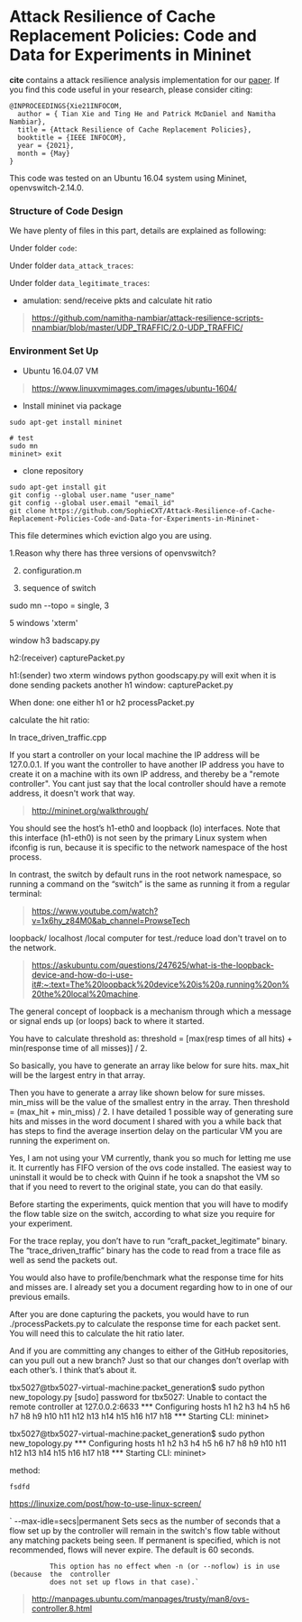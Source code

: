 # Attack Resilience of Cache Replacement Policies: Code and Data for Experiments in Mininet

**cite** contains a attack resilience analysis implementation for our [paper](https://nsrg.cse.psu.edu/files/2020/12/Tian21INFOCOM-Attack-Resilience-of-Cache-Policies.pdf).  If you find this code useful in your research, please consider citing:

    @INPROCEEDINGS{Xie21INFOCOM,
      author = { Tian Xie and Ting He and Patrick McDaniel and Namitha Nambiar},
      title = {Attack Resilience of Cache Replacement Policies},
      booktitle = {IEEE INFOCOM},
      year = {2021},
      month = {May}
    }

This code was tested on an Ubuntu 16.04 system using Mininet, openvswitch-2.14.0.

### Structure of Code Design
We have plenty of files in this part, details are explained as following:

Under folder `code`:

Under folder `data_attack_traces`:

Under folder `data_legitimate_traces`: 


- amulation: send/receive pkts and calculate hit ratio
>https://github.com/namitha-nambiar/attack-resilience-scripts-nnambiar/blob/master/UDP_TRAFFIC/2.0-UDP_TRAFFIC/




### Environment Set Up
- Ubuntu 16.04.07 VM
> https://www.linuxvmimages.com/images/ubuntu-1604/ 

- Install mininet via package
```
sudo apt-get install mininet

# test
sudo mn
mininet> exit

```

- clone repository
```
sudo apt-get install git
git config --global user.name "user_name"
git config --global user.email "email_id"
git clone https://github.com/SophieCXT/Attack-Resilience-of-Cache-Replacement-Policies-Code-and-Data-for-Experiments-in-Mininet-
```



This file determines which eviction algo you are using.


1.Reason why there has three versions of openvswitch?

2. configuration.m

3. sequence of 
switch

sudo mn --topo = single, 3 

5 windows  'xterm' 

window h3
badscapy.py

h2:(receiver)
capturePacket.py

h1:(sender) two xterm windows
python goodscapy.py will exit when it is done sending packets
another h1 window:
capturePacket.py

When done: one either h1 or h2
processPacket.py

calculate the hit ratio:



In trace_driven_traffic.cpp

 If you start a controller on your local machine the IP address will be 127.0.0.1. If you want the controller to have another IP address you have to create it on a machine with its own IP address, and thereby be a "remote controller". You cant just say that the local controller should have a remote address, it doesn't work that way.

>http://mininet.org/walkthrough/

You should see the host’s h1-eth0 and loopback (lo) interfaces. Note that this interface (h1-eth0) is not seen by the primary Linux system when ifconfig is run, because it is specific to the network namespace of the host process.

In contrast, the switch by default runs in the root network namespace, so running a command on the “switch” is the same as running it from a regular terminal:


> https://www.youtube.com/watch?v=1x6hy_z84M0&ab_channel=ProwseTech

loopback/ localhost /local computer for test./reduce load don't travel on to the network.

>https://askubuntu.com/questions/247625/what-is-the-loopback-device-and-how-do-i-use-it#:~:text=The%20loopback%20device%20is%20a,running%20on%20the%20local%20machine.

The general concept of loopback is a mechanism through which a message or signal ends up (or loops) back to where it started.


You have to calculate threshold as: threshold = [max(resp times of all hits) + min(response time of all misses)] / 2.

So basically, you have to generate an array like below for sure hits. max_hit will be the largest entry in that array.

Then you have to generate a array like shown below for sure misses. min_miss will be the value of the smallest entry in the array. Then threshold = (max_hit + min_miss) / 2. I have detailed 1 possible way of generating sure hits and misses in the word document I shared with you a while back that has steps to find the average insertion delay on the particular VM you are running the experiment on.

Yes, I am not using your VM currently, thank you so much for letting me use it. It currently has FIFO version of the ovs code installed. The easiest way to uninstall it would be to check with Quinn if he took a snapshot the VM so that if you need to revert to the original state, you can do that easily.

 

Before starting the experiments, quick mention that you will have to modify the flow table size on the switch, according to what size you require for your experiment.

 

For the trace replay, you don’t have to run “craft_packet_legitimate” binary. The “trace_driven_traffic” binary has the code to read from a trace file as well as send the packets out.

 

You would also have to profile/benchmark what the response time for hits and misses are. I already set you a document regarding how to in one of our previous emails.

 

After you are done capturing the packets, you would have to run ./processPackets.py to calculate the response time for each packet sent. You will need this to calculate the hit ratio later.

 

And if you are committing any changes to either of the GitHub repositories, can you pull out a new branch? Just so that our changes don’t overlap with each other’s. I think that’s about it.


tbx5027@tbx5027-virtual-machine:packet_generation$ sudo python new_topology.py
[sudo] password for tbx5027:
Unable to contact the remote controller at 127.0.0.2:6633
*** Configuring hosts
h1 h2 h3 h4 h5 h6 h7 h8 h9 h10 h11 h12 h13 h14 h15 h16 h17 h18
*** Starting CLI:
mininet>


tbx5027@tbx5027-virtual-machine:packet_generation$ sudo python new_topology.py
*** Configuring hosts
h1 h2 h3 h4 h5 h6 h7 h8 h9 h10 h11 h12 h13 h14 h15 h16 h17 h18
*** Starting CLI:
mininet>

method:

`fsdfd`

https://linuxize.com/post/how-to-use-linux-screen/


`        --max-idle=secs|permanent
              Sets secs as the number of seconds that a flow set up by the controller will remain
              in the switch's flow table without any matching packets being seen.   If  permanent
              is specified, which is not recommended, flows will never expire.  The default is 60
              seconds.

              This option has no effect when -n (or --noflow) is in use (because  the  controller
              does not set up flows in that case).`
              


>http://manpages.ubuntu.com/manpages/trusty/man8/ovs-controller.8.html
